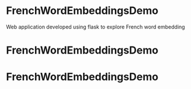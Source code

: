 # FrenchWordEmbeddingsDemo
Web application developed using flask to explore French word embedding
# FrenchWordEmbeddingsDemo
# FrenchWordEmbeddingsDemo
